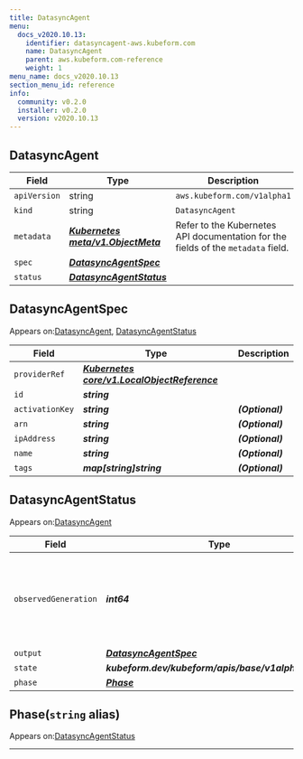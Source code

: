 ```yaml
---
title: DatasyncAgent
menu:
  docs_v2020.10.13:
    identifier: datasyncagent-aws.kubeform.com
    name: DatasyncAgent
    parent: aws.kubeform.com-reference
    weight: 1
menu_name: docs_v2020.10.13
section_menu_id: reference
info:
  community: v0.2.0
  installer: v0.2.0
  version: v2020.10.13
---
```


## DatasyncAgent
| Field | Type | Description |
| ------ | ----- | ----------- |
| `apiVersion` | string | `aws.kubeform.com/v1alpha1` |
|    `kind` | string | `DatasyncAgent` |
| `metadata` | ***[Kubernetes meta/v1.ObjectMeta](https://kubernetes.io/docs/reference/generated/kubernetes-api/v1.13/#objectmeta-v1-meta)***|Refer to the Kubernetes API documentation for the fields of the `metadata` field.|
| `spec` | ***[DatasyncAgentSpec](#datasyncagentspec)***||
| `status` | ***[DatasyncAgentStatus](#datasyncagentstatus)***||
## DatasyncAgentSpec

Appears on:[DatasyncAgent](#datasyncagent), [DatasyncAgentStatus](#datasyncagentstatus)

| Field | Type | Description |
| ------ | ----- | ----------- |
| `providerRef` | ***[Kubernetes core/v1.LocalObjectReference](https://kubernetes.io/docs/reference/generated/kubernetes-api/v1.13/#localobjectreference-v1-core)***||
| `id` | ***string***||
| `activationKey` | ***string***| ***(Optional)*** |
| `arn` | ***string***| ***(Optional)*** |
| `ipAddress` | ***string***| ***(Optional)*** |
| `name` | ***string***| ***(Optional)*** |
| `tags` | ***map[string]string***| ***(Optional)*** |
## DatasyncAgentStatus

Appears on:[DatasyncAgent](#datasyncagent)

| Field | Type | Description |
| ------ | ----- | ----------- |
| `observedGeneration` | ***int64***| ***(Optional)*** Resource generation, which is updated on mutation by the API Server.|
| `output` | ***[DatasyncAgentSpec](#datasyncagentspec)***| ***(Optional)*** |
| `state` | ***kubeform.dev/kubeform/apis/base/v1alpha1.State***| ***(Optional)*** |
| `phase` | ***[Phase](#phase)***| ***(Optional)*** |
## Phase(`string` alias)

Appears on:[DatasyncAgentStatus](#datasyncagentstatus)

---
